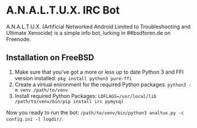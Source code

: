 # A.N.A.L.T.U.X. IRC Bot

A.N.A.L.T.U.X. (Artificial Networked Android Limited to Troubleshooting
and Ultimate Xenocide) is a simple info bot, lurking in ##bsdforen.de on
Freenode.


## Installation on FreeBSD

1. Make sure that you've got a more or less up to date Python 3 and FFI
   version installed: `pkg install python3 pure-ffi`
2. Create a virtual enironment for the required Python packages:
   `python3 -m venv /path/to/venv`
3. Install required Python Packages: `LDFLAGS=/usr/local/lib
   /path/to/venv/bin/pip install irc pymysql`

Now you ready to run the bot: `/path/to/venv/bin/python3 analtux.py -c
config.ini -l logdir/`.
